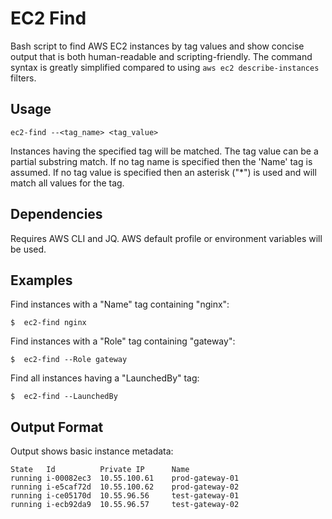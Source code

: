 EC2 Find
========

Bash script to find AWS EC2 instances by tag values and show concise output
that is both human-readable and scripting-friendly. The command syntax is
greatly simplified compared to using `aws ec2 describe-instances` filters.


Usage
-----

```
ec2-find --<tag_name> <tag_value>
```

Instances having the specified tag will be matched. The tag value can be a
partial substring match. If no tag name is specified then the 'Name' tag is
assumed. If no tag value is specified then an asterisk ("\*") is used and will
match all values for the tag.


Dependencies
------------

Requires AWS CLI and JQ. AWS default profile or environment variables will be
used.


Examples
-------

Find instances with a "Name" tag containing "nginx":

    $  ec2-find nginx

Find instances with a "Role" tag containing "gateway":

    $  ec2-find --Role gateway

Find all instances having a "LaunchedBy" tag:

    $  ec2-find --LaunchedBy


Output Format
-------------

Output shows basic instance metadata:

```
State   Id          Private IP      Name
running i-00082ec3  10.55.100.61    prod-gateway-01
running i-e5caf72d  10.55.100.62    prod-gateway-02
running i-ce05170d  10.55.96.56     test-gateway-01
running i-ecb92da9  10.55.96.57     test-gateway-02
```
